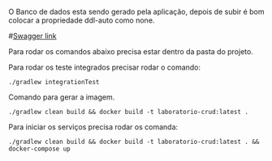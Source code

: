 O Banco de dados esta sendo gerado pela aplicação, depois de subir
é bom colocar a propriedade ddl-auto como none.

#[Swagger link](https://www.jetbrains.com)

Para rodar os comandos abaixo precisa estar dentro da pasta do projeto.

Para rodar os teste integrados precisar rodar o comando:
```
./gradlew integrationTest
``` 

Comando para gerar a imagem.
```
./gradlew clean build && docker build -t laboratorio-crud:latest .
```

Para iniciar os serviços precisa rodar os comanda:
```
./gradlew clean build && docker build -t laboratorio-crud:latest . && docker-compose up
```